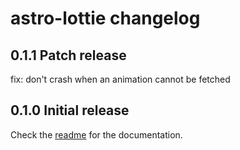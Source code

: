 # astro-lottie changelog

## 0.1.1 Patch release
fix: don't crash when an animation cannot be fetched

## 0.1.0 Initial release
Check the [readme](readme.md) for the documentation.
